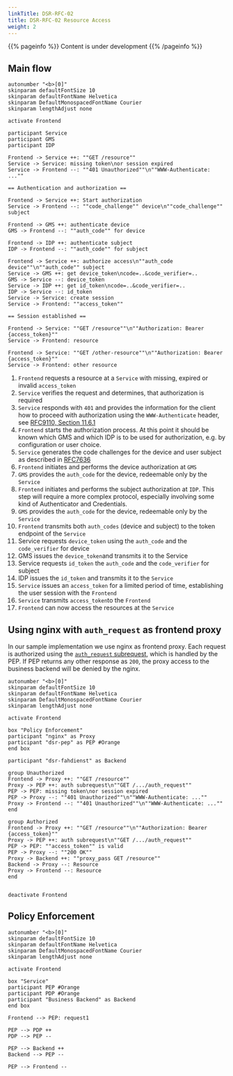 ```yaml
---
linkTitle: DSR-RFC-02
title: DSR-RFC-02 Resource Access
weight: 2
---
```


{{% pageinfo %}}
Content is under development
{{% /pageinfo %}}

## Main flow

```plantuml
autonumber "<b>[0]"
skinparam defaultFontSize 10
skinparam defaultFontName Helvetica
skinparam DefaultMonospacedFontName Courier
skinparam lengthAdjust none

activate Frontend

participant Service
participant GMS
participant IDP

Frontend -> Service ++: ""GET /resource""
Service -> Service: missing token\nor session expired
Service -> Frontend --: ""401 Unauthorized""\n""WWW-Authenticate: ...""

== Authentication and authorization ==

Frontend -> Service ++: Start authorization
Service -> Frontend --: ""code_challenge"" device\n""code_challenge"" subject

Frontend -> GMS ++: authenticate device
GMS -> Frontend --: ""auth_code"" for device

Frontend -> IDP ++: authenticate subject
IDP -> Frontend --: ""auth_code"" for subject

Frontend -> Service ++: authorize access\n""auth_code device""\n""auth_code"" subject
Service -> GMS ++: get device_token\ncode=..&code_verifier=..
GMS -> Service --: device_token
Service -> IDP ++: get id_token\ncode=..&code_verifier=..
IDP -> Service --: id_token
Service -> Service: create session
Service -> Frontend: ""access_token""

== Session established ==

Frontend -> Service: ""GET /resource""\n""Authorization: Bearer {access_token}""
Service -> Frontend: resource

Frontend -> Service: ""GET /other-resource""\n""Authorization: Bearer {access_token}""
Service -> Frontend: other resource
```

1. `Frontend` requests a resource at a `Service` with missing, expired or invalid `access_token`
1. `Service` verifies the request and determines, that authorization is required
1. `Service` responds with `401` and provides the information for the client how to proceed with authorization using the `WWW-Authenticate` header, see [RFC9110, Section 11.6.1](https://datatracker.ietf.org/doc/html/rfc9110.html#name-www-authenticate)
1. `Frontend` starts the authorization process. At this point it should be known which GMS and which IDP is to be used for authorization, e.g. by configuration or user choice.
1. `Service` generates the code challenges for the device and user subject as described in [RFC7636](https://datatracker.ietf.org/doc/html/rfc7636)
1. `Frontend` initiates and performs the device authorization at `GMS`
1. `GMS` provides the `auth_code` for the device, redeemable only by the `Service`
1. `Frontend` initiates and performs the subject authorization at `IDP`. This step will require a more complex protocol, especially involving some kind of Authenticator and Credentials.
1. `GMS` provides the `auth_code` for the device, redeemable only by the `Service`
1. `Frontend` transmits both `auth_codes` (device and subject) to the token endpoint of the `Service`
1. Service requests `device_token` using the `auth_code` and the `code_verifier` for device
1. GMS issues the `device_token`and transmits it to the Service
1. Service requests `id_token` the `auth_code` and the `code_verifier` for subject
1. IDP issues the `id_token` and transmits it to the `Service`
1. `Service` issues an `access_token` for a limited period of time, establishing the user session with the `Frontend`
1. `Service` transmits `access_token`to the `Frontend` 
1. `Frontend` can now access the resources at the `Service`

## Using nginx with `auth_request` as frontend proxy

In our sample implementation we use nginx as frontend proxy. Each request is authorized using the [`auth_request` subrequest](https://nginx.org/en/docs/http/ngx_http_auth_request_module.html), which is handled by the PEP. If PEP returns any other response as `200`, the proxy access to the business backend will be denied by the nginx. 

```plantuml
autonumber "<b>[0]"
skinparam defaultFontSize 10
skinparam defaultFontName Helvetica
skinparam DefaultMonospacedFontName Courier
skinparam lengthAdjust none

activate Frontend

box "Policy Enforcement"
participant "nginx" as Proxy
participant "dsr-pep" as PEP #Orange
end box

participant "dsr-fahdienst" as Backend

group Unauthorized
Frontend -> Proxy ++: ""GET /resource""
Proxy -> PEP ++: auth subrequest\n""GET /.../auth_request""
PEP -> PEP: missing token\nor session expired
PEP -> Proxy --: ""401 Unauthorized""\n""WWW-Authenticate: ...""
Proxy -> Frontend --: ""401 Unauthorized""\n""WWW-Authenticate: ...""
end

group Authorized
Frontend -> Proxy ++: ""GET /resource""\n""Authorization: Bearer {access_token}""
Proxy -> PEP ++: auth subrequest\n""GET /.../auth_request""
PEP -> PEP: ""access_token"" is valid
PEP -> Proxy --: ""200 OK""
Proxy -> Backend ++: ""proxy_pass GET /resource""
Backend -> Proxy --: Resource
Proxy -> Frontend --: Resource
end


deactivate Frontend 

```

## Policy Enforcement

```plantuml
autonumber "<b>[0]"
skinparam defaultFontSize 10
skinparam defaultFontName Helvetica
skinparam DefaultMonospacedFontName Courier
skinparam lengthAdjust none

activate Frontend

box "Service"
participant PEP #Orange
participant PDP #Orange
participant "Business Backend" as Backend
end box

Frontend --> PEP: request1 

PEP --> PDP ++
PDP --> PEP --

PEP --> Backend ++
Backend --> PEP --

PEP --> Frontend --

```
